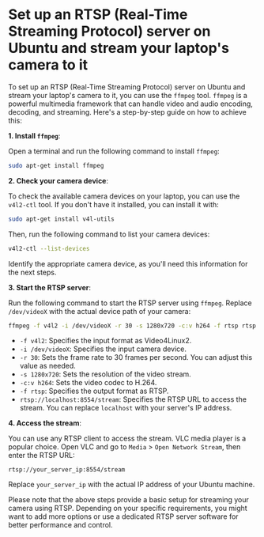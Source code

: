  # Set up an RTSP (Real-Time Streaming Protocol) server on Ubuntu and stream your laptop's camera to it

 To set up an RTSP (Real-Time Streaming Protocol) server on Ubuntu and stream your laptop's camera to it, you can use the `ffmpeg` tool. `ffmpeg` is a powerful multimedia framework that can handle video and audio encoding, decoding, and streaming. Here's a step-by-step guide on how to achieve this:

**1. Install `ffmpeg`**:

Open a terminal and run the following command to install `ffmpeg`:

```bash
sudo apt-get install ffmpeg
```

**2. Check your camera device**:

To check the available camera devices on your laptop, you can use the `v4l2-ctl` tool. If you don't have it installed, you can install it with:

```bash
sudo apt-get install v4l-utils
```

Then, run the following command to list your camera devices:

```bash
v4l2-ctl --list-devices
```

Identify the appropriate camera device, as you'll need this information for the next steps.

**3. Start the RTSP server**:

Run the following command to start the RTSP server using `ffmpeg`. Replace `/dev/videoX` with the actual device path of your camera:

```bash
ffmpeg -f v4l2 -i /dev/videoX -r 30 -s 1280x720 -c:v h264 -f rtsp rtsp://localhost:8554/stream
```

- `-f v4l2`: Specifies the input format as Video4Linux2.
- `-i /dev/videoX`: Specifies the input camera device.
- `-r 30`: Sets the frame rate to 30 frames per second. You can adjust this value as needed.
- `-s 1280x720`: Sets the resolution of the video stream.
- `-c:v h264`: Sets the video codec to H.264.
- `-f rtsp`: Specifies the output format as RTSP.
- `rtsp://localhost:8554/stream`: Specifies the RTSP URL to access the stream. You can replace `localhost` with your server's IP address.

**4. Access the stream**:

You can use any RTSP client to access the stream. VLC media player is a popular choice. Open VLC and go to `Media` > `Open Network Stream`, then enter the RTSP URL:

```
rtsp://your_server_ip:8554/stream
```

Replace `your_server_ip` with the actual IP address of your Ubuntu machine.

Please note that the above steps provide a basic setup for streaming your camera using RTSP. Depending on your specific requirements, you might want to add more options or use a dedicated RTSP server software for better performance and control.
